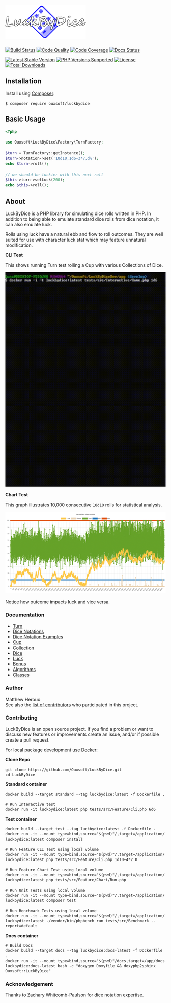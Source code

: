 # ![LuckByDice](https://raw.githubusercontent.com/Ouxsoft/LuckByDice/main/docs/logo.png)

[![Build Status](https://api.travis-ci.com/Ouxsoft/luckbydice.svg?branch=main&status=passed)](https://travis-ci.com/github/Ouxsoft/LuckByDice)
[![Code Quality](https://app.codacy.com/project/badge/Grade/08ce9a4f9d2041ed8d815ff6ad664242)](https://www.codacy.com/gh/Ouxsoft/LuckByDice/dashboard?utm_source=github.com&amp;utm_medium=referral&amp;utm_content=ouxsoft/LuckByDice&amp;utm_campaign=Badge_Grade)
[![Code Coverage](https://img.shields.io/codecov/c/github/Ouxsoft/LuckByDice)](https://codecov.io/gh/Ouxsoft/LuckByDice)
[![Docs Status](https://readthedocs.org/projects/luckbydice/badge/?version=latest&style=flat)](https://readthedocs.org/projects/luckbydice)

[![Latest Stable Version](https://img.shields.io/packagist/v/Ouxsoft/LuckByDice.svg)](https://packagist.org/packages/Ouxsoft/LuckByDice)
[![PHP Versions Supported](https://img.shields.io/badge/php-7.3%20to%208.0-777bb3.svg?logo=php&logoColor=white&labelColor=555555)](https://api.travis-ci.com/Ouxsoft/LuckByDice.svg?branch=master&status=passed)
[![License](https://img.shields.io/badge/license-MIT-428f7e.svg?logo=open%20source%20initiative&logoColor=white&labelColor=555555)](https://github.com/Ouxsoft/LuckByDice/blob/master/LICENSE)
[![Total Downloads](https://img.shields.io/packagist/dt/Ouxsoft/LuckByDice.svg)](https://packagist.org/packages/Ouxsoft/LuckByDice)

## Installation

Install using [Composer](https://getcomposer.org/download/):
```shell script
$ composer require ouxsoft/luckbydice
```

## Basic Usage
```php
<?php

use Ouxsoft\LuckByDice\Factory\TurnFactory;

$turn = TurnFactory::getInstance();
$turn->notation->set('10d10,1d6+3*7,d%');
echo $turn->roll(); 

// we should be luckier with this next roll
$this->turn->setLuck(200);
echo $this->roll();
```

## About
LuckByDice is a PHP library for simulating dice rolls written in PHP. In addition to being able to emulate standard 
dice rolls from dice notation, it can also emulate luck. 

Rolls using luck have a natural ebb and flow to roll outcomes. They are well suited for use with character luck stat
which may feature unnatural modification.

**CLI Test**

This shows running Turn test rolling a Cup with various Collections of Dice.

![CLI Test Example](https://raw.githubusercontent.com/ouxsoft/LuckByDice/main/docs/interactive-test.gif)

**Chart Test**

This graph illustrates 10,000 consecutive `10d10` rolls for statistical analysis.

![Chart Test Example](https://raw.githubusercontent.com/Ouxsoft/LuckByDice/main/docs/statistics.png)

Notice how outcome impacts luck and vice versa.

### Documentation
*  [Turn](https://luckbydice.readthedocs.io/en/latest/project/glossary#turn)
*  [Dice Notations](https://luckbydice.readthedocs.io/en/latest/project/glossary#dice-notation)
*  [Dice Notation Examples](https://luckbydice.readthedocs.io/en/latest/project/dice-notation-examples.html)
*  [Cup](https://luckbydice.readthedocs.io/en/latest/project/glossary#cup)
*  [Collection](https://luckbydice.readthedocs.io/en/latest/project/glossary#collection)
*  [Dice](https://luckbydice.readthedocs.io/en/latest/project/glossary#dice)
*  [Luck](https://luckbydice.readthedocs.io/en/latest/project/glossary#luck)
*  [Bonus](https://luckbydice.readthedocs.io/en/latest/project/glossary#bonus)
*  [Algorithms](https://luckbydice.readthedocs.io/en/latest/project/glossary#algorithms)
*  [Classes](https://luckbydice.readthedocs.io/en/latest/api.html)

### Author
Matthew Heroux<br />
See also the [list of contributors](https://github.com/Ouxsoft/LuckByDice/graphs/contributors) who participated in this project.

### Contributing
LuckByDice is an open source project. If you find a problem or want to discuss new features or improvements
create an issue, and/or if possible create a pull request.

For local package development use [Docker](https://www.docker.com/products/docker-desktop):

**Clone Repo**
```
git clone https://github.com/Ouxsoft/LuckByDice.git
cd LuckByDice
```
**Standard container**
```
docker build --target standard --tag luckbydice:latest -f Dockerfile .

# Run Interactive test
docker run -it luckbydice:latest php tests/src/Feature/Cli.php 6d6
```

**Test container**
```
docker build --target test --tag luckbydice:latest -f Dockerfile .
docker run -it --mount type=bind,source="$(pwd)"/,target=/application/ luckbydice:latest composer install

# Run Feature CLI Test using local volume 
docker run -it --mount type=bind,source="$(pwd)"/,target=/application/ luckbydice:latest php tests/src/Feature/Cli.php 1d10+4*2 0

# Run Feature Chart Test using local volume
docker run -it --mount type=bind,source="$(pwd)"/,target=/application/ luckbydice:latest php tests/src/Feature/Chart/Run.php

# Run Unit Tests using local volume
docker run -it --mount type=bind,source="$(pwd)"/,target=/application/ luckbydice:latest composer test

# Run Benchmark Tests using local volume
docker run -it --mount type=bind,source="$(pwd)"/,target=/application/ luckbydice:latest ./vendor/bin/phpbench run tests/src/Benchmark --report=default
```
**Docs container**
```
# Build Docs
docker build --target docs --tag luckbydice:docs-latest -f Dockerfile .
docker run -it --mount type=bind,source="$(pwd)"/docs,target=/app/docs luckbydice:docs-latest bash -c "doxygen Doxyfile && doxyphp2sphinx Ouxsoft::LuckByDice"
```

### Acknowledgement
Thanks to Zachary Whitcomb-Paulson for dice notation expertise.